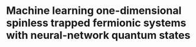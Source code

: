 # Machine learning one-dimensional spinless trapped fermionic systems with neural-network quantum states

